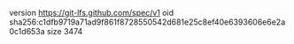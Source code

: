 version https://git-lfs.github.com/spec/v1
oid sha256:c1dfb9719a71ad9f861f8728550542d681e25c8ef40e6393606e6e2a0c1d653a
size 3474
